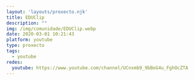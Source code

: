 ```yaml
---
layout: 'layouts/proxecto.njk'
title: EDUClip
description: ""
img: /img/comunidade/EDUClip.webp
date: 2020-03-01 10:21:43
platform: youtube
type: proxecto
tags:
  - youtube
redes:
  youtube: https://www.youtube.com/channel/UCnxmb9_9bBoG4u_FghOcZTA
---
```


